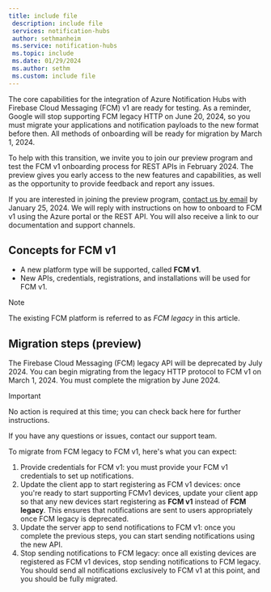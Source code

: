 ```yaml
---
title: include file
 description: include file
 services: notification-hubs
 author: sethmanheim
 ms.service: notification-hubs
 ms.topic: include
 ms.date: 01/29/2024
 ms.author: sethm
 ms.custom: include file
---
```


The core capabilities for the integration of Azure Notification Hubs with Firebase Cloud Messaging (FCM) v1 are ready for testing. As a reminder, Google will stop supporting FCM legacy HTTP on June 20, 2024, so you must migrate your applications and notification payloads to the new format before then. All methods of onboarding will be ready for migration by March 1, 2024.

To help with this transition, we invite you to join our preview program and test the FCM v1 onboarding process for REST APIs in February 2024. The preview gives you early access to the new features and capabilities, as well as the opportunity to provide feedback and report any issues.

If you are interested in joining the preview program, [contact us by email](mailto:NotificationSvcsPM@microsoft.com) by January 25, 2024. We will reply with instructions on how to onboard to FCM v1 using the Azure portal or the REST API. You will also receive a link to our documentation and support channels.

## Concepts for FCM v1

- A new platform type will be supported, called **FCM v1**.
- New APIs, credentials, registrations, and installations will be used for FCM v1.

> [!NOTE]
> The existing FCM platform is referred to as *FCM legacy* in this article.

## Migration steps (preview)

The Firebase Cloud Messaging (FCM) legacy API will be deprecated by July 2024. You can begin migrating from the legacy HTTP protocol to FCM v1 on March 1, 2024. You must complete the migration by June 2024.

> [!IMPORTANT]
> No action is required at this time; you can check back here for further instructions.

If you have any questions or issues, contact our support team.

To migrate from FCM legacy to FCM v1, here's what you can expect:

1. Provide credentials for FCM v1: you must provide your FCM v1 credentials to set up notifications.
1. Update the client app to start registering as FCM v1 devices: once you're ready to start supporting FCMv1 devices, update your client app so that any new devices start registering as **FCM v1** instead of **FCM legacy**. This ensures that notifications are sent to users appropriately once FCM legacy is deprecated.
1. Update the server app to send notifications to FCM v1: once you complete the previous steps, you can start sending notifications using the new API.
1. Stop sending notifications to FCM legacy: once all existing devices are registered as FCM v1 devices, stop sending notifications to FCM legacy. You should send all notifications exclusively to FCM v1 at this point, and you should be fully migrated.  
